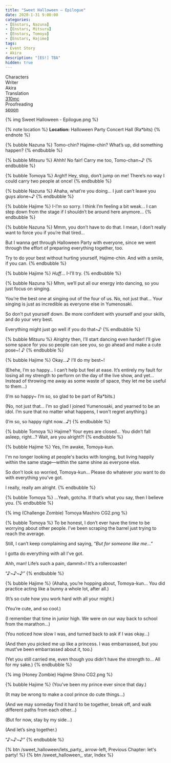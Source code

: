 ```yaml
---
title: "Sweet Halloween – Epilogue"
date: 2020-1-31 9:00:00
categories:
- [Enstars, Nazuna]
- [Enstars, Mitsuru]
- [Enstars, Tomoya]
- [Enstars, Hajime]
tags:
- Event Story
- Akira
description: "[ES!] TBA"
hidden: true
---
```

<div class="three-wrapper" style="--storyColor:#965e7d;--storyColor-rgb:150,94,125;--storyColor-h:326.8;--storyColor-s: 23%;--storyColor-l:47.8%;">
    <div class="info-area">
        <div class="info">
            <div class="info-item characters">
                <div class="label">
                    Characters
                </div>
                <div class="value">
                <a href="/categories/Enstars/Nazuna" character="Nazuna"></a>
                <a href="/categories/Enstars/Mitsuru" character="Mitsuru"></a>
                <a href="/categories/Enstars/Tomoya" character="Tomoya"></a>
                <a href="/categories/Enstars/Hajime" character="Hajime"></a>
                </div>
            </div>
            <div class="info-item one">
                <div class="label">
                    Writer
                </div>
                <div class="value">
                    Akira
                </div>
            </div>
            <div class="info-item two">
                <div class="label">
                    Translation
                </div>
                <div class="value">
                    <a href="/about">310mc</a>
                </div>
            </div>
            <div class="info-item three">
                <div class="label">
                   Proofreading
                </div>
                <div class="value">
                    <a href="https://twitter.com/splafyoon">spoon</a>
                </div>
            </div>
        </div>
    </div>
</div>

<!-- more -->

{% img Sweet Halloween - Epilogue.png %}

{% note location %}
**Location:** Halloween Party Concert Hall (Ra*bits)
{% endnote %}

{% bubble Nazuna %}
Tomo-chin? Hajime-chin? What’s up, did something happen?
{% endbubble %}

{% bubble Mitsuru %}
Ahhh! No fair! Carry me too, Tomo-chan~♪
{% endbubble %}

{% bubble Tomoya %}
Argh!! Hey, stop, don’t jump on me! There’s no way I could carry two people at once!
{% endbubble %}

{% bubble Nazuna %}
Ahaha, what’re you doing… I just can’t leave you guys alone~♪
{% endbubble %}

{% bubble Hajime %}
I-I’m so sorry. I think I’m feeling a bit weak… I can step down from the stage if I shouldn’t be around here anymore…
{% endbubble %}

{% bubble Nazuna %}
Mmm, you don’t have to do that. I mean, I don’t really want to force you if you’re that tired…

But I wanna get through Halloween Party with everyone, since we went through the effort of preparing everything together, too.

Try to do your best without hurting yourself, Hajime-chin. And with a smile, if you can.
{% endbubble %}

{% bubble Hajime %}
*Huff*… I-I’ll try.
{% endbubble %}

{% bubble Nazuna %}
Mhm, we’ll put all our energy into dancing, so you just focus on singing.

You’re the best one at singing out of the four of us. No, not just that… Your singing is just as incredible as everyone else in Yumenosaki.

So don’t put yourself down. Be more confident with yourself and your skills, and do your very best.

Everything might just go well if you do that~♪
{% endbubble %}

{% bubble Mitsuru %}
Alrighty then, I’ll start dancing even harder! I’ll give some space for you so people can see you, so go ahead and make a cute pose~! ♪
{% endbubble %}

{% bubble Hajime %}
Okay…♪ I’ll do my best~!

(Ehehe, I’m so happy… I can’t help but feel at ease. It’s entirely my fault for losing all my strength to perform on the day of the live show, and yet… Instead of throwing me away as some waste of space, they let me be useful to them…)

(I’m so happy~ I’m so, so glad to be part of Ra*bits.)

(No, not just that… I’m so glad I joined Yumenosaki, and yearned to be an idol. I’m sure that no matter what happens, I won't regret anything.)

(I’m so, so happy right now…♪)
{% endbubble %}

{% bubble Tomoya %}
Hajime? Your eyes are closed… You didn’t fall asleep, right…? Wait, are you alright?!
{% endbubble %}

{% bubble Hajime %}
Yes, I’m awake, Tomoya-kun.

I'm no longer looking at people's backs with longing, but living happily within the same stage—within the same shine as everyone else.

So don’t look so worried, Tomoya-kun… Please do whatever *you* want to do with everything you’ve got.

I really, really am alright.
{% endbubble %}

{% bubble Tomoya %}
…Yeah, gotcha. If that’s what you say, then I believe you.
{% endbubble %}

{% img (Challenge Zombie) Tomoya Mashiro CG2.png %}

{% bubble Tomoya %}
To be honest, I don’t ever have the time to be worrying about other people. I’ve been scraping the barrel just trying to reach the average.

Still, I can’t keep complaining and saying, *“But for someone like me…”*

I gotta do everything with all I’ve got.

Ahh, man! Life’s such a pain, dammit~! It’s a rollercoaster!

“♪\~♪\~♪”
{% endbubble %}

{% bubble Hajime %}
(Ahaha, you’re hopping about, Tomoya-kun… You did practice acting like a bunny a whole lot, after all.)

(It’s so cute how you work hard with all your might.)

(You’re cute, and so cool.)

(I remember that time in junior high. We were on our way back to school from the marathon…)

(You noticed how slow I was, and turned back to ask if I was okay…)

(And then you picked me up like a princess. I was embarrassed, but you must’ve been embarrassed about it, too.)

(Yet you still carried me, even though you didn’t have the strength to… All for my sake.)
{% endbubble %}

{% img (Honey Zombie) Hajime Shino CG2.png %}

{% bubble Hajime %}
(You’ve been my prince ever since that day.)

(It may be wrong to make a cool prince do cute things…)

(And we may someday find it hard to be together, break off, and walk different paths from each other…)

(But for now, stay by my side…)

(And let’s sing together.)

“♪\~♪\~♪”
{% endbubble %}

<div toc>
{% btn /sweet_halloween/lets_party,, arrow-left, Previous Chapter: let's party! %}
{% btn /sweet_halloween,, star, Index %}
</div>
